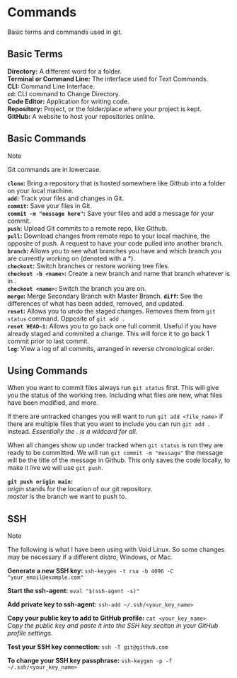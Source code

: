 # Commands

Basic terms and commands used in git.

## Basic Terms

**Directory:** A different word for a folder.  
**Terminal or Command Line:** The interface used for Text Commands.  
**CLI:** Command Line Interface.  
**`cd`:** CLI command to Change Directory.  
**Code Editor:** Application for writing code.  
**Repository:** Project, or the folder/place where your project is kept.  
**GitHub:** A website to host your repositories online.  

## Basic Commands

> [!NOTE]
> Git commands are in lowercase.

**`clone`:** Bring a repository that is hosted somewhere like Github into a folder on your local machine.  
**`add`:** Track your files and changes in Git.  
**`commit`:** Save your files in Git.  
**`commit -m "message here"`:** Save your files and add a message for your commit.  
**`push`:** Upload Git commits to a remote repo, like Github.  
**`pull`:** Download changes from remote repo to your local machine, the opposite of push. A request to have your code pulled into another branch.
**`branch`:** Allows you to see what branches you have and which branch you are currently working on (denoted with a \*).  
**`checkout`:** Switch branches or restore working tree files.  
**`checkout -b <name>`:** Create a new branch and name that branch whatever is in <name>.  
**`checkout <name>`:** Switch the branch you are on.  
**`merge`:** Merge Secondary Branch with Master Branch.
**`diff`:** See the differences of what has been added, removed, and updated.  
**`reset`:** Allows you to undo the staged changes.  Removes them from `git status` command.  Opposite of `git add .`  
**`reset HEAD~1`:** Allows you to go back one full commit.  Useful if you have already staged and commited a change.  This will force it to go back 1 commit prior to last commit.  
**`log`:** View a log of all commits, arranged in reverse chronological order.  



## Using Commands

When you want to commit files always run `git status` first.
This will give you the status of the working tree.
Including what files are new, what files have been modified, and more.

If there are untracked changes you will want to run `git add <file_name>` if there are multiple files that you want to include you can run `git add .` instead. 
*Essentially the . is a wildcard for all.*

When all changes show up under tracked when `git status` is run they are ready to be committed.
We will run `git commit -m "message"` the message will be the title of the message in Github.
This only saves the code locally, to make it live we will use `git push`.

**`git push origin main`:**   
*origin* stands for the location of our git repository.  
*master* is the branch we want to push to.

## SSH

> [!NOTE]
> The following is what I have been using with Void Linux. So some changes may be necessary if a different distro, Windows, or Mac.

**Generate a new SSH key:** `ssh-keygen -t rsa -b 4096 -C "your_email@example.com"`

**Start the ssh-agent:** `eval "$(ssh-agent -s)"`

**Add private key to ssh-agent:** `ssh-add ~/.ssh/<your_key_name>`

**Copy your public key to add to GitHub profile:** `cat <your_key_name>`  
*Copy the public key and paste it into the SSH key seciton in your GitHub profile settings.*

**Test your SSH key connection:** `ssh -T git@github.com`

**To change your SSH key passphrase:** `ssh-keygen -p -f ~/.ssh/<your_key_name>`  
